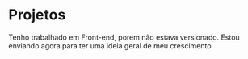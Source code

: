 # Projetos
 Tenho trabalhado em Front-end, porem não estava versionado.
 Estou enviando agora para ter uma ideia geral de meu crescimento
